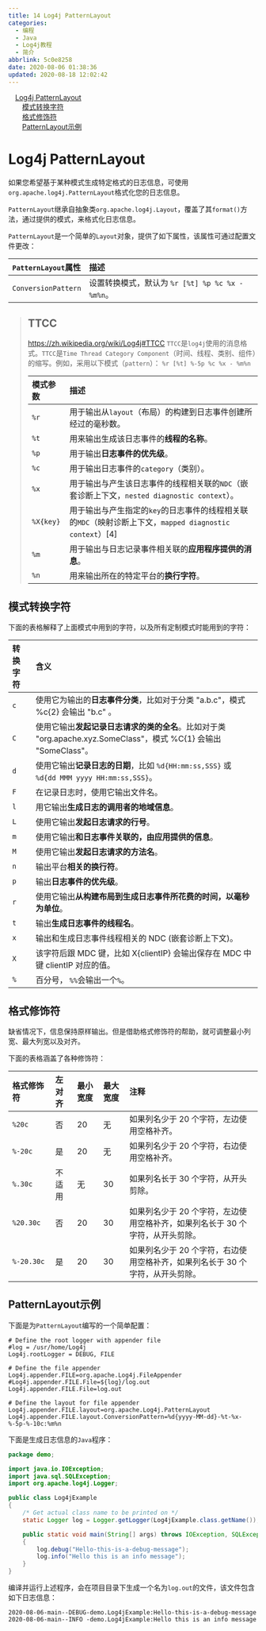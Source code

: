 ```yaml
---
title: 14 Log4j PatternLayout
categories:
  - 编程
  - Java
  - Log4j教程
  - 简介
abbrlink: 5c0e8258
date: 2020-08-06 01:38:36
updated: 2020-08-18 12:02:42
---
```

<div id='my_toc'><a href="/blog/5c0e8258/#Log4j-PatternLayout" class="header_1">Log4j PatternLayout</a>&nbsp;<br><a href="/blog/5c0e8258/#模式转换字符" class="header_2">模式转换字符</a>&nbsp;<br><a href="/blog/5c0e8258/#格式修饰符" class="header_2">格式修饰符</a>&nbsp;<br><a href="/blog/5c0e8258/#PatternLayout示例" class="header_2">PatternLayout示例</a>&nbsp;<br></div>
<style>.header_1{margin-left: 1em;}.header_2{margin-left: 2em;}.header_3{margin-left: 3em;}.header_4{margin-left: 4em;}.header_5{margin-left: 5em;}.header_6{margin-left: 6em;}</style>
<!--more-->
<script>if (navigator.platform.search('arm')==-1){document.getElementById('my_toc').style.display = 'none';}var e,p = document.getElementsByTagName('p');while (p.length>0) {e = p[0];e.parentElement.removeChild(e);}</script>

<!--end-->
# Log4j PatternLayout
如果您希望基于某种模式生成特定格式的日志信息，可使用`org.apache.log4j.PatternLayout`格式化您的日志信息。

`PatternLayout`继承自抽象类`org.apache.log4j.Layout`，覆盖了其`format()`方法，通过提供的模式，来格式化日志信息。

`PatternLayout`是一个简单的`Layout`对象，提供了如下属性，该属性可通过配置文件更改：

|`PatternLayout`属性|描述|
|:---|:---|
|`ConversionPattern`|设置转换模式，默认为 `%r [%t] %p %c %x - %m%n`。|

> ## TTCC
> https://zh.wikipedia.org/wiki/Log4j#TTCC
> `TTCC`是`log4j`使用的消息格式。`TTCC`是`Time Thread Category Component`（时间、线程、类别、组件）的缩写。例如，采用以下模式（`pattern`）：
> `%r [%t] %-5p %c %x - %m%n`
> 
> |模式参数|描述|
> |:---|:---|
> |`%r`|用于输出从`layout`（布局）的构建到日志事件创建所经过的毫秒数。|
> |`%t`|用来输出生成该日志事件的**线程的名称**。|
> |`%p`|用于输出**日志事件的优先级**。|
> |`%c`|用于输出日志事件的`category`（类别）。|
> |`%x`|用于输出与产生该日志事件的线程相关联的`NDC`（嵌套诊断上下文，`nested diagnostic context`）。|
> |`%X{key}`|用于输出与产生指定的`key`的日志事件的线程相关联的`MDC`（映射诊断上下文，`mapped diagnostic context`）[4]|
> |`%m`|用于输出与日志记录事件相关联的**应用程序提供的消息**。|
> |`%n`|用来输出所在的特定平台的**换行字符**。|

## 模式转换字符
下面的表格解释了上面模式中用到的字符，以及所有定制模式时能用到的字符：

|转换字符|含义|
|:---|:---|
|`c`|使用它为输出的**日志事件分类**，比如对于分类 "a.b.c"，模式 %c{2} 会输出 "b.c" 。|
|`C`|使用它输出**发起记录日志请求的类的全名**。比如对于类 "org.apache.xyz.SomeClass"，模式 %C{1} 会输出 "SomeClass"。|
|`d`|使用它输出**记录日志的日期**，比如 `%d{HH:mm:ss,SSS}` 或 `%d{dd MMM yyyy HH:mm:ss,SSS}`。|
|`F`|在记录日志时，使用它输出文件名。|
|`l`|用它输出**生成日志的调用者的地域信息**。|
|`L`|使用它输出**发起日志请求的行号**。|
|`m`|使用它输出**和日志事件关联的，由应用提供的信息**。|
|`M`|使用它输出**发起日志请求的方法名**。|
|`n`|输出平台**相关的换行符**。|
|`p`|输出**日志事件的优先级**。|
|`r`|使用它输出**从构建布局到生成日志事件所花费的时间，以毫秒为单位**。|
|`t`|输出**生成日志事件的线程名**。|
|`x`|输出和生成日志事件线程相关的 NDC (嵌套诊断上下文)。|
|`X`|该字符后跟 MDC 键，比如 X{clientIP} 会输出保存在 MDC 中键 clientIP 对应的值。|
|`%`|百分号， `%%`会输出一个`%`。|


## 格式修饰符
缺省情况下，信息保持原样输出。但是借助格式修饰符的帮助，就可调整最小列宽、最大列宽以及对齐。

下面的表格涵盖了各种修饰符：

|格式修饰符|左对齐|最小宽度|最大宽度|注释|
|:---|:---|:---|:---|:---|
|`%20c`|否|20|无|如果列名少于 20 个字符，左边使用空格补齐。|
|`%-20c`|是|20|无|如果列名少于 20 个字符，右边使用空格补齐。|
|`%.30c`|不适用|无|30|如果列名长于 30 个字符，从开头剪除。|
|`%20.30c`|否|20|30|如果列名少于 20 个字符，左边使用空格补齐，如果列名长于 30 个字符，从开头剪除。|
|`%-20.30c`|是|20|30|如果列名少于 20 个字符，右边使用空格补齐，如果列名长于 30 个字符，从开头剪除。|

## PatternLayout示例
下面是为`PatternLayout`编写的一个简单配置：
```properties /Log4jDemo/Log4jConfig/PatternLayout/log4j.properties
# Define the root logger with appender file
#log = /usr/home/Log4j
Log4j.rootLogger = DEBUG, FILE

# Define the file appender
Log4j.appender.FILE=org.apache.Log4j.FileAppender
#Log4j.appender.FILE.File=${log}/log.out
Log4j.appender.FILE.File=log.out

# Define the layout for file appender
Log4j.appender.FILE.layout=org.apache.Log4j.PatternLayout
Log4j.appender.FILE.layout.ConversionPattern=%d{yyyy-MM-dd}-%t-%x-%-5p-%-10c:%m%n
```
下面是生成日志信息的`Java`程序：
```java /Log4jDemo/src/demo/Log4jExample.java
package demo;

import java.io.IOException;
import java.sql.SQLException;
import org.apache.log4j.Logger;

public class Log4jExample
{
    /* Get actual class name to be printed on */
    static Logger log = Logger.getLogger(Log4jExample.class.getName());

    public static void main(String[] args) throws IOException, SQLException
    {
        log.debug("Hello-this-is-a-debug-message");
        log.info("Hello this is an info message");
    }
}
```
编译并运行上述程序，会在项目目录下生成一个名为`log.out`的文件，该文件包含如下日志信息：
```
2020-08-06-main--DEBUG-demo.Log4jExample:Hello-this-is-a-debug-message
2020-08-06-main--INFO -demo.Log4jExample:Hello this is an info message

```
